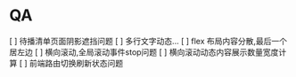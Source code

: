# QA

[ ] 待播清单页面阴影遮挡问题
[ ] 多行文字动态...
[ ] flex 布局内容分散,最后一个居左边
[ ] 横向滚动,全局滚动事件stop问题
[ ] 横向滚动动态内容展示数量宽度计算
[ ] 前端路由切换刷新状态问题
